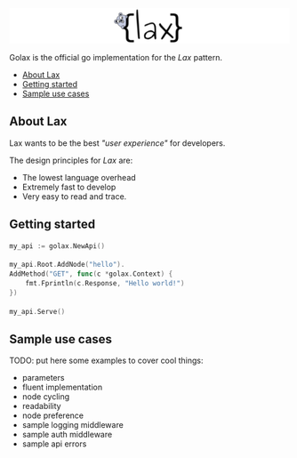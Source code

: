 <img src="logo.png">

Golax is the official go implementation for the _Lax_ pattern.

<!-- MarkdownTOC autolink=true bracket=round depth=4 -->

- [About Lax](#about-lax)
- [Getting started](#getting-started)
- [Sample use cases](#sample-use-cases)

<!-- /MarkdownTOC -->

## About Lax

Lax wants to be the best _"user experience"_ for developers.

The design principles for _Lax_ are:

* The lowest language overhead
* Extremely fast to develop
* Very easy to read and trace.


## Getting started

```go
my_api := golax.NewApi()

my_api.Root.AddNode("hello").
AddMethod("GET", func(c *golax.Context) {
    fmt.Fprintln(c.Response, "Hello world!")
})

my_api.Serve()
```

## Sample use cases

TODO: put here some examples to cover cool things:

* parameters
* fluent implementation
* node cycling
* readability
* node preference
* sample logging middleware
* sample auth middleware
* sample api errors
